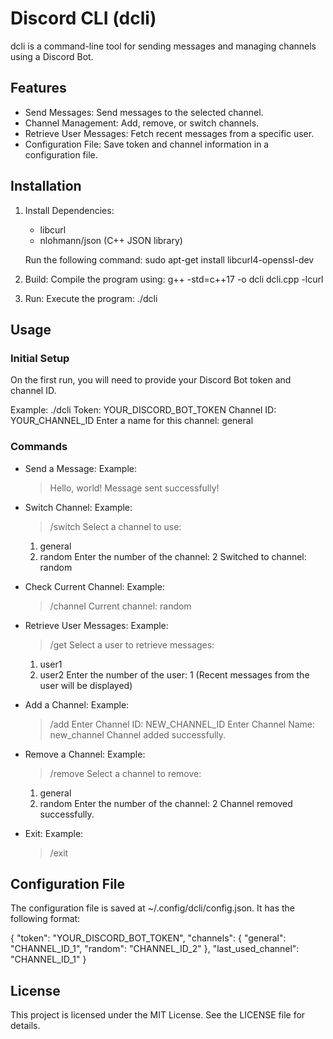 # Discord CLI (dcli)

dcli is a command-line tool for sending messages and managing channels using a Discord Bot.

## Features

- Send Messages: Send messages to the selected channel.
- Channel Management: Add, remove, or switch channels.
- Retrieve User Messages: Fetch recent messages from a specific user.
- Configuration File: Save token and channel information in a configuration file.

## Installation

1. Install Dependencies:
   - libcurl
   - nlohmann/json (C++ JSON library)

   Run the following command:
   sudo apt-get install libcurl4-openssl-dev

2. Build:
   Compile the program using:
   g++ -std=c++17 -o dcli dcli.cpp -lcurl

3. Run:
   Execute the program:
   ./dcli

## Usage

### Initial Setup

On the first run, you will need to provide your Discord Bot token and channel ID.

Example:
./dcli
Token: YOUR_DISCORD_BOT_TOKEN
Channel ID: YOUR_CHANNEL_ID
Enter a name for this channel: general

### Commands

- Send a Message:
  Example:
  > Hello, world!
  Message sent successfully!

- Switch Channel:
  Example:
  > /switch
  Select a channel to use:
  1. general
  2. random
  Enter the number of the channel: 2
  Switched to channel: random

- Check Current Channel:
  Example:
  > /channel
  Current channel: random

- Retrieve User Messages:
  Example:
  > /get
  Select a user to retrieve messages:
  1. user1
  2. user2
  Enter the number of the user: 1
  (Recent messages from the user will be displayed)

- Add a Channel:
  Example:
  > /add
  Enter Channel ID: NEW_CHANNEL_ID
  Enter Channel Name: new_channel
  Channel added successfully.

- Remove a Channel:
  Example:
  > /remove
  Select a channel to remove:
  1. general
  2. random
  Enter the number of the channel: 2
  Channel removed successfully.

- Exit:
  Example:
  > /exit

## Configuration File

The configuration file is saved at ~/.config/dcli/config.json. It has the following format:

{
    "token": "YOUR_DISCORD_BOT_TOKEN",
    "channels": {
        "general": "CHANNEL_ID_1",
        "random": "CHANNEL_ID_2"
    },
    "last_used_channel": "CHANNEL_ID_1"
}

## License

This project is licensed under the MIT License. See the LICENSE file for details.


